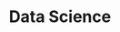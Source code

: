 ---
layout: DataScience
title: Data Science
category: [DataScience]
excerpt: "Preprocessing, Statistics, linear algebra"
comments: false
---